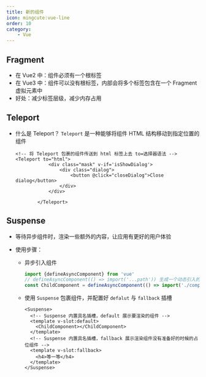 ```yaml
---
title: 新的组件
icon: mingcute:vue-line
order: 10
category:
    - Vue
---
```


## Fragment

-   在 Vue2 中：组件必须有一个根标签
-   在 Vue3 中：组件可以没有根标签，内部会将多个标签包含在一个 Fragment 虚拟元素中
-   好处：减少标签层级，减少内存占用

## Teleport

-   什么是 Teleport？ `Teleport` 是一种能够将组件 HTML 结构移动到指定位置的组件

    ```vue
    <!-- 将 Teleport 包裹的组件传送到 html 标签上去 to=选择器语法 -->
    <Teleport to="html">
                <div class="mask" v-if='isShowDialog'>
                    <div class="dialog">
                        <button @click="closeDialog">Close dialog</button>
                    </div>
                </div>
    
            </Teleport>
    ```

## Suspense

-   等待异步组件时，渲染一些额外的内容，让应用有更好的用户体验

-   使用步骤：

    -   异步引入组件

        ```javascript
        import {defineAsyncComponent} from 'vue'
        // defineAsyncComponent(() => import('...path')) 生成一个动态引入的组件
        const ChildComponent = defineAsyncComponent(() => import('./components/ChildComponent.vue')) // 动态引入组件
        ```

    -   使用 `Suspense` 包裹组件，并配置好 `defalut` 与 `fallback` 插槽

        ```vue
        <Suspense>
          <!-- Suspense 内置具名插槽，default 展示要渲染的组件 -->
          <template v-slot:default>
            <ChildComponent></ChildComponent>
          </template>
          <!-- Suspense 内置具名插槽，fallback 展示渲染组件没有准备好的时候的占位组件 -->
          <template v-slot:fallback>
            <h4>等一等</h4>
          </template>
        </Suspense>
        ```
